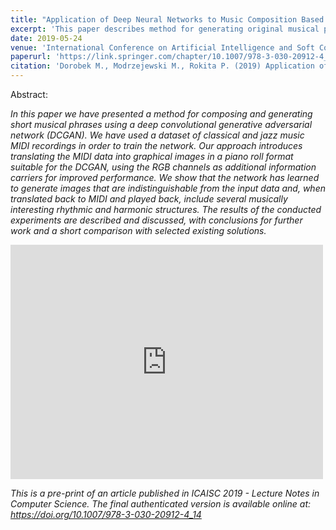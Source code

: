 ```yaml
---
title: "Application of Deep Neural Networks to Music Composition Based on MIDI Datasets and Graphical Representation"
excerpt: 'This paper describes method for generating original musical phrases using Deep Convolutional Generative Adversarial Networks (DCGAN) based on image representation of music - piano roll.'
date: 2019-05-24
venue: 'International Conference on Artificial Intelligence and Soft Computing'
paperurl: 'https://link.springer.com/chapter/10.1007/978-3-030-20912-4_14'
citation: 'Dorobek M., Modrzejewski M., Rokita P. (2019) Application of Deep Neural Networks to Music Composition Based on MIDI Datasets and Graphical Representation. In: Rutkowski L., Scherer R., Korytkowski M., Pedrycz W., Tadeusiewicz R., Zurada J. (eds) Artificial Intelligence and Soft Computing. ICAISC 2019. Lecture Notes in Computer Science, vol 11508. Springer, Cham'
---
```

Abstract:

*In this paper we have presented a method for composing and generating short musical phrases using a deep convolutional generative adversarial network (DCGAN). We have used a dataset of classical and jazz music MIDI recordings in order to train the network. Our approach introduces translating the MIDI data into graphical images in a piano roll format suitable for the DCGAN, using the RGB channels as additional information carriers for improved performance. We show that the network has learned to generate images that are indistinguishable from the input data and, when translated back to MIDI and played back, include several musically interesting rhythmic and harmonic structures. The results of the conducted experiments are described and discussed, with conclusions for further work and a short comparison with selected existing solutions.*

<embed src="https://dorobekmateusz.github.io/files/ICAISC2019_musicGAN_preprint.pdf" width="500" height="375" 
 type="application/pdf">

 *This is a pre-print of an article published in ICAISC 2019 - Lecture Notes in Computer Science. The final authenticated version is available online at: https://doi.org/10.1007/978-3-030-20912-4_14* 

